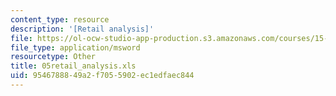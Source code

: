 ```yaml
---
content_type: resource
description: '[Retail analysis]'
file: https://ol-ocw-studio-app-production.s3.amazonaws.com/courses/15-057-systems-optimization-spring-2003/9546788849a2f7055902ec1edfaec844_05retail_analysis.xls
file_type: application/msword
resourcetype: Other
title: 05retail_analysis.xls
uid: 95467888-49a2-f705-5902-ec1edfaec844
---
```

